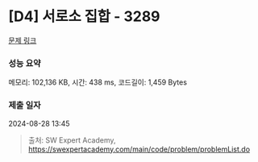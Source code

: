 # [D4] 서로소 집합 - 3289 

[문제 링크](https://swexpertacademy.com/main/code/problem/problemDetail.do?contestProbId=AWBJKA6qr2oDFAWr) 

### 성능 요약

메모리: 102,136 KB, 시간: 438 ms, 코드길이: 1,459 Bytes

### 제출 일자

2024-08-28 13:45



> 출처: SW Expert Academy, https://swexpertacademy.com/main/code/problem/problemList.do